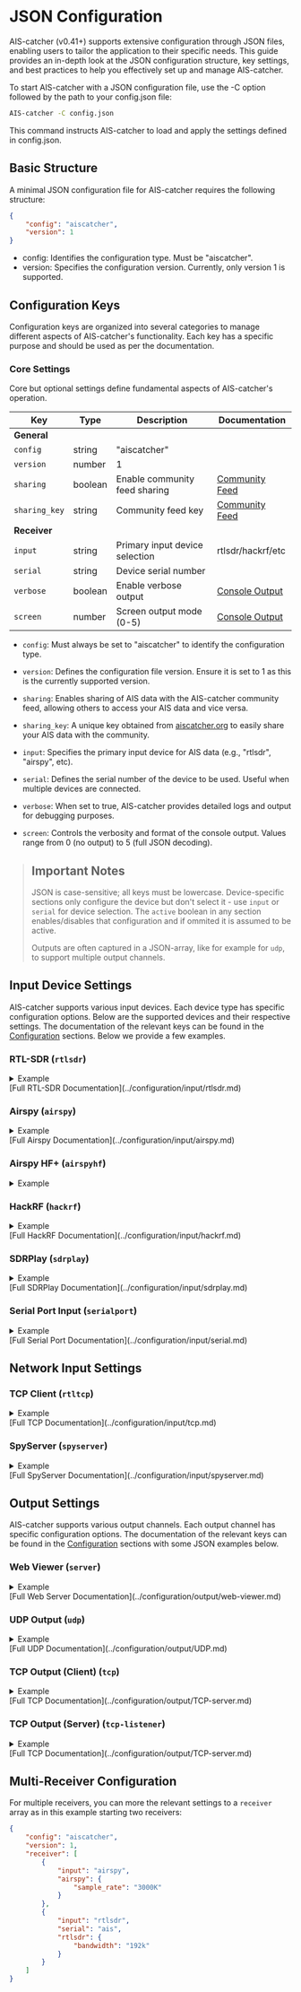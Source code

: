 # JSON Configuration

AIS-catcher (v0.41+) supports extensive configuration through JSON files, enabling users to tailor the application to their specific needs. This guide provides an in-depth look at the JSON configuration structure, key settings, and best practices to help you effectively set up and manage AIS-catcher.

To start AIS-catcher with a JSON configuration file, use the -C option followed by the path to your config.json file:

```bash
AIS-catcher -C config.json
```
This command instructs AIS-catcher to load and apply the settings defined in config.json.

## Basic Structure

A minimal JSON configuration file for AIS-catcher requires the following structure:
```json
{
    "config": "aiscatcher",
    "version": 1
}
```

- config: Identifies the configuration type. Must be "aiscatcher".
- version: Specifies the configuration version. Currently, only version 1 is supported.

## Configuration Keys

Configuration keys are organized into several categories to manage different aspects of AIS-catcher's functionality. Each key has a specific purpose and should be used as per the documentation.

### Core Settings

Core but optional settings define fundamental aspects of AIS-catcher's operation.

| Key | Type | Description | Documentation |
|-----|------|-------------|---------------|
| **General**  |
| `config` | string | "aiscatcher" | |
| `version` | number | 1 | |
| `sharing` | boolean | Enable community feed sharing | [Community Feed](../configuration/output/community-feed.md) |
| `sharing_key` | string | Community feed key | [Community Feed](../configuration/output/community-feed.md) |
| **Receiver** |
| `input` | string | Primary input device selection | rtlsdr/hackrf/etc |
| `serial` | string | Device serial number | |
| `verbose` | boolean | Enable verbose output | [Console Output](../configuration/output/console.md) |
| `screen` | number | Screen output mode (0-5) | [Console Output](../configuration/output/console.md) |

- `config`: Must always be set to "aiscatcher" to identify the configuration type.

- `version`: Defines the configuration file version. Ensure it is set to 1 as this is the currently supported version.

- `sharing`: Enables sharing of AIS data with the AIS-catcher community feed, allowing others to access your AIS data and vice versa.

- `sharing_key`: A unique key obtained from [aiscatcher.org](https://aiscatcher.org/addstation_ac) to easily share your AIS data with the community.

-   `input`: Specifies the primary input device for AIS data (e.g., "rtlsdr", "airspy", etc).

- `serial`: Defines the serial number of the device to be used. Useful when multiple devices are connected.

- `verbose`: When set to true, AIS-catcher provides detailed logs and output for debugging purposes.

- `screen`: Controls the verbosity and format of the console output. Values range from 0 (no output) to 5 (full JSON decoding). 

>## Important Notes
>
>JSON is case-sensitive; all keys must be lowercase. Device-specific sections only configure the device but don't select it - use `input` or `serial` for device selection. 
>The `active` boolean in any section enables/disables that configuration and if ommited it is assumed to be active.
>
>Outputs are often captured in a JSON-array, like for example for `udp`, to support multiple output channels.

## Input Device Settings

AIS-catcher supports various input devices. Each device type has specific configuration options. Below are the supported devices and their respective settings. The documentation of the relevant keys can be found in the [Configuration](../configuration/input/overview.md) sections. Below we provide a few examples.

### RTL-SDR (`rtlsdr`)
<details>
<summary>Example</summary>

```json
{
    "rtlsdr": {
        "active": true,
        "rtlagc": true,
        "tuner": "auto",
        "bandwidth": "192K",
        "sample_rate": "1536K",
        "biastee": false,
    }
}
```
</details>
[Full RTL-SDR Documentation](../configuration/input/rtlsdr.md)

### Airspy (`airspy`)
<details>
<summary>Example</summary>
```json
{
    "airspy": {
        "sample_rate": "3000K",
        "linearity": 17,
        "biastee": false
    }
}
```
</details>
[Full Airspy Documentation](../configuration/input/airspy.md)

### Airspy HF+ (`airspyhf`)
<details>
<summary>Example</summary>
```json
{
    "airspyhf": {
        "sample_rate": "192k",
        "threshold": "low",
        "preamp": false
    }
}
```
[Full Airspy HF+ Documentation](../configuration/input/airspyhf.md)
</details>

### HackRF (`hackrf`)
<details>
<summary>Example</summary>
```json
{
    "hackrf": {
        "sample_rate": "6144k",
        "lna": 8,
        "vga": 20,
        "preamp": false
    }
}
```
</details>
[Full HackRF Documentation](../configuration/input/hackrf.md)

### SDRPlay (`sdrplay`)
<details>
<summary>Example</summary>
```json
{
    "sdrplay": {
        "sample_rate": "2304K",
        "agc": true,
        "lnastate": 5,
        "grdb": 40
    }
}
```
</details>
[Full SDRPlay Documentation](../configuration/input/sdrplay.md)

### Serial Port Input (`serialport`)
<details>
<summary>Example</summary>
```json
{
    "serialport": {
        "baudrate": 38400,
        "port": "/dev/tty0"
    }
}
```
</details>
[Full Serial Port Documentation](../configuration/input/serial.md)

## Network Input Settings

### TCP Client (`rtltcp`)
<details>
<summary>Example</summary>
```json
{
    "rtltcp": {
        "host": "192.168.1.100",
        "port": 12345
    }
}
```
</details>
[Full TCP Documentation](../configuration/input/tcp.md)

### SpyServer (`spyserver`)
<details>
<summary>Example</summary>
```json
{
    "spyserver": {
        "host": "server.example.com",
        "port": 5555
    }
}
```
</details>
[Full SpyServer Documentation](../configuration/input/spyserver.md)

## Output Settings

AIS-catcher supports various output channels. Each output channel has specific configuration options.  The documentation of the relevant keys can be found in the [Configuration](../configuration/output/overview.md) sections with some JSON examples below.

### Web Viewer (`server`)
<details>
<summary>Example</summary>
```json
{
    "server": [
        {
            "active": true,
            "port": 8100,
            "station": "My Station",
            "share_loc": true,
            "lat": 52,
            "lon": 4.3
        }
    ]
}
```
</details>
[Full Web Server Documentation](../configuration/output/web-viewer.md)

### UDP Output (`udp`)
<details>
<summary>Example</summary>
```json
{
    "udp": [
        {
            "active": true,
            "host": "192.168.1.235",
            "port": 4002,
            "filter": false,
            "allow_type": "1,2,3,5,18,19,24"
        }
    ]
}
```
</details>
[Full UDP Documentation](../configuration/output/UDP.md)

### TCP  Output (Client) (`tcp`)
<details>
<summary>Example</summary>
```json
{
    "tcp": [
        {
            "active": true,
            "host": "5.9.207.224",
            "port": 12,
            "keep_alive": false
        }
    ]
}
```
</details>
[Full TCP Documentation](../configuration/output/TCP-server.md)

### TCP  Output (Server) (`tcp-listener`)
<details>
<summary>Example</summary>
```json
{
    "tcp_listener": [
        {
            "active": true,
            "port": 5012
        }
    ]
}
```
</details>
[Full TCP Documentation](../configuration/output/TCP-server.md)

## Multi-Receiver Configuration

For multiple receivers,  you can more the relevant settings to a `receiver` array as in this example
starting two receivers:
```json
{
    "config": "aiscatcher",
    "version": 1,
    "receiver": [
        {
            "input": "airspy",
            "airspy": {
                "sample_rate": "3000K"
            }
        },
        {
            "input": "rtlsdr",
            "serial": "ais",
            "rtlsdr": {
                "bandwidth": "192k"
            }
        }
    ]
}
```

